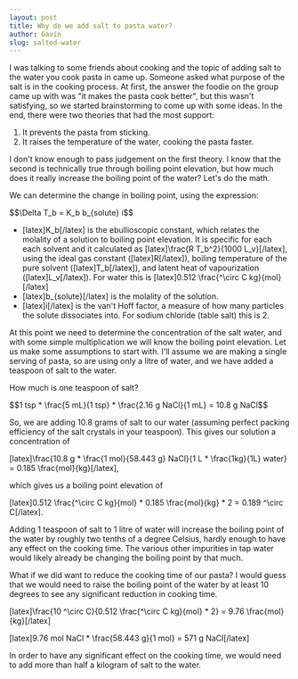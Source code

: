 ```yaml
---
layout: post
title: Why do we add salt to pasta water?
author: Gavin
slug: salted-water
---
```


I was talking to some friends about cooking and the topic of
adding salt to the water you cook pasta in came up. Someone asked what
purpose of the salt is in the cooking process. At first, the answer the
foodie on the group came up with was "it makes the pasta cook better",
but this wasn't satisfying, so we started brainstorming to come up with
some ideas. In the end, there were two theories that had the most
support:

1.  It prevents the pasta from sticking.
2.  It raises the temperature of the water, cooking the pasta faster.

I don't know enough to pass judgement on the first theory. I know that
the second is technically true through boiling point elevation, but how
much does it really increase the boiling point of the water? Let's do
the math.
<!--more-->

We can determine the change in boiling point, using the expression:

\$\$\\Delta T\_b = K\_b b\_{solute} i\$\$

-   \[latex\]K\_b\[/latex\] is the ebullioscopic constant, which relates
    the molality of a solution to boiling point elevation. It is
    specific for each each solvent and it calculated as
    \[latex\]\\frac{R T\_b\^2}{1000 L\_v}\[/latex\], using the ideal gas
    constant (\[latex\]R\[/latex\]), boiling temperature of the pure
    solvent (\[latex\]T\_b\[/latex\]), and latent heat of vapourization
    (\[latex\]L\_v\[/latex\]). For water this is \[latex\]0.512
    \\frac{\^\\circ C kg}{mol}\[/latex\]
-   \[latex\]b\_{solute}\[/latex\] is the molality of the solution.
-   \[latex\]i\[/latex\] is the van't Hoff factor, a measure of how many
    particles the solute dissociates into. For sodium chloride (table
    salt) this is 2.

At this point we need to determine the concentration of the salt water,
and with some simple multiplication we will know the boiling point
elevation. Let us make some assumptions to start with. I'll assume we
are making a single serving of pasta, so are using only a litre of
water, and we have added a teaspoon of salt to the water.

How much is one teaspoon of salt?

\$\$1 tsp \* \\frac{5 mL}{1 tsp} \* \\frac{2.16 g NaCl}{1 mL} = 10.8 g
NaCl\$\$

So, we are adding 10.8 grams of salt to our water (assuming perfect
packing efficiency of the salt crystals in your teaspoon). This gives
our solution a concentration of

\[latex\]\\frac{10.8 g \* \\frac{1 mol}{58.443 g} NaCl}{1 L \*
\\frac{1kg}{1L} water} = 0.185 \\frac{mol}{kg}\[/latex\],

which gives us a boiling point elevation of

\[latex\]0.512 \\frac{\^\\circ C kg}{mol} \* 0.185 \\frac{mol}{kg} \* 2
= 0.189 \^\\circ C\[/latex\].

Adding 1 teaspoon of salt to 1 litre of water will increase the boiling
point of the water by roughly two tenths of a degree Celsius, hardly
enough to have any effect on the cooking time. The various other
impurities in tap water would likely already be changing the boiling
point by that much.

What if we did want to reduce the cooking time of our pasta? I would
guess that we would need to raise the boiling point of the water by at
least 10 degrees to see any significant reduction in cooking time.

\[latex\]\\frac{10 \^\\circ C}{0.512 \\frac{\^\\circ C kg}{mol} \* 2} =
9.76 \\frac{mol}{kg}\[/latex\]

\[latex\]9.76 mol NaCl \* \\frac{58.443 g}{1 mol} = 571 g NaCl\[/latex\]

In order to have any significant effect on the cooking time, we would
need to add more than half a kilogram of salt to the water.
